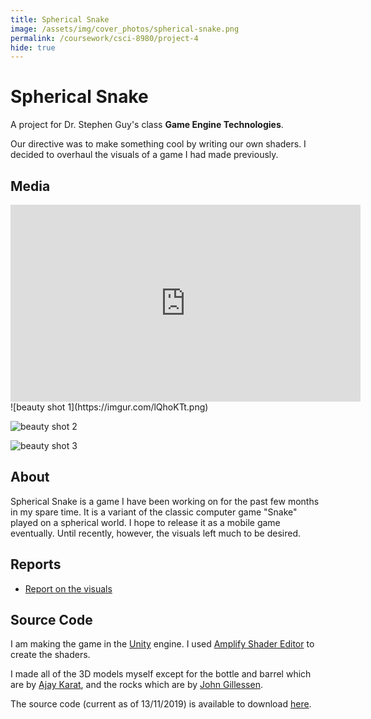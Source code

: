 ```yaml
---
title: Spherical Snake
image: /assets/img/cover_photos/spherical-snake.png
permalink: /coursework/csci-8980/project-4
hide: true
---
```


# Spherical Snake

A project for Dr. Stephen Guy's class **Game Engine Technologies**.

Our directive was to make something cool by writing our own shaders. I decided to overhaul the visuals of a game I had made previously.

## Media

<iframe width="560" height="315" src="https://www.youtube.com/embed/qCyZzmVQuRI" frameborder="0" allow="accelerometer; autoplay; encrypted-media; gyroscope; picture-in-picture" allowfullscreen></iframe>
![beauty shot 1](https://imgur.com/lQhoKTt.png)

![beauty shot 2](https://imgur.com/Afp9BcL.png)

![beauty shot 3](https://imgur.com/RQHX60J.png)

## About

Spherical Snake is a game I have been working on for the past few months in my spare time. It is a variant of the classic computer game "Snake" played on a spherical world. I hope to release it as a mobile game eventually. Until recently, however, the visuals left much to be desired.

## Reports

- [Report on the visuals](/coursework/csci-8980/project-4/report)

## Source Code

I am making the game in the [Unity](https://unity.com/) engine. I used [Amplify Shader Editor](http://amplify.pt/unity/amplify-shader-editor/) to create the shaders.

I made all of the 3D models myself except for the bottle and barrel which are by [Ajay Karat](http://www.procjam.com/art/devil.html), and the rocks which are by [John Gillessen](https://sketchfab.com/3d-models/peacefull-place-f755bba1783e4109b8037f4b56b56fb6).

The source code (current as of 13/11/2019) is available to download [here](https://drive.google.com/drive/folders/15e5d5eMOY7Mnlr6pb9vtDpczVOlYjQ4Q?usp=sharing).

